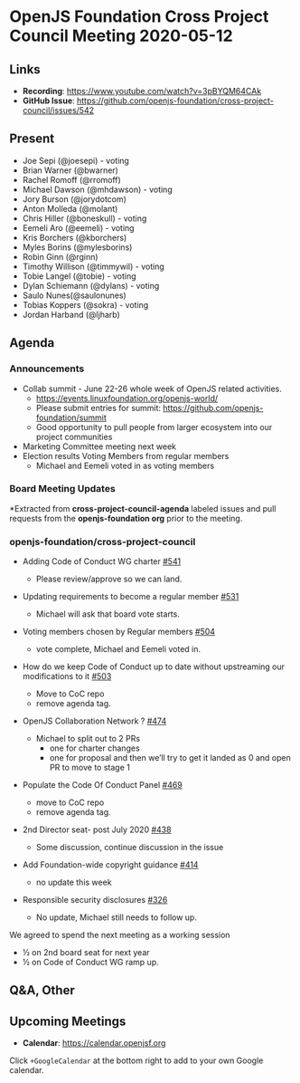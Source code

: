 # OpenJS Foundation Cross Project Council Meeting 2020-05-12

## Links

* **Recording**: https://www.youtube.com/watch?v=3pBYQM64CAk
* **GitHub Issue**: https://github.com/openjs-foundation/cross-project-council/issues/542

## Present

* Joe Sepi (@joesepi) - voting
* Brian Warner (@bwarner)
* Rachel Romoff (@rromoff)
* Michael Dawson (@mhdawson) - voting
* Jory Burson (@jorydotcom)
* Anton Molleda (@molant)
* Chris Hiller (@boneskull) - voting
* Eemeli Aro (@eemeli) - voting
* Kris Borchers (@kborchers)
* Myles Borins (@mylesborins)
* Robin Ginn (@rginn)
* Timothy Willison (@timmywil) - voting
* Tobie Langel (@tobie) - voting
* Dylan Schiemann (@dylans) - voting
* Saulo Nunes(@saulonunes)
* Tobias Koppers (@sokra) - voting
* Jordan Harband (@ljharb)

## Agenda

### Announcements

* Collab summit - June 22-26 whole week of OpenJS related activities. 
  * https://events.linuxfoundation.org/openjs-world/
  * Please submit entries for summit: https://github.com/openjs-foundation/summit
  * Good opportunity to pull people from larger ecosystem into our project communities
* Marketing Committee meeting next week
* Election results Voting Members from regular members
  * Michael and Eemeli voted in as voting members 

### Board Meeting Updates
 
*Extracted from **cross-project-council-agenda** labeled issues and pull requests from the **openjs-foundation org** prior to the meeting.

### openjs-foundation/cross-project-council

* Adding Code of Conduct WG charter [#541](https://github.com/openjs-foundation/cross-project-council/pull/541)
  * Please review/approve so we can land.

* Updating requirements to become a regular member [#531](https://github.com/openjs-foundation/cross-project-council/pull/531)
  * Michael will ask that board vote starts.

* Voting members chosen by Regular members [#504](https://github.com/openjs-foundation/cross-project-council/issues/504)
  * vote complete, Michael and Eemeli voted in.

* How do we keep Code of Conduct up to date without upstreaming our modifications to it [#503](https://github.com/openjs-foundation/cross-project-council/issues/503)
  * Move to CoC repo
  * remove agenda tag.

* OpenJS Collaboration Network ? [#474](https://github.com/openjs-foundation/cross-project-council/issues/474)
  * Michael to split out to 2 PRs
    * one for charter changes
    * one for proposal and then we’ll try to get it landed as 0 and open PR to move to stage 1

* Populate the Code Of Conduct Panel [#469](https://github.com/openjs-foundation/cross-project-council/issues/469)
  * move to CoC repo
  * remove agenda tag.

* 2nd Director seat- post July 2020 [#438](https://github.com/openjs-foundation/cross-project-council/issues/438)
  * Some discussion, continue discussion in the issue

* Add Foundation-wide copyright guidance [#414](https://github.com/openjs-foundation/cross-project-council/pull/414)
  * no update this week

* Responsible security disclosures [#326](https://github.com/openjs-foundation/cross-project-council/issues/326)
  * No update, Michael still needs to follow up.



We agreed to spend the next meeting as a working session
  * ½ on 2nd board seat for next year
  * ½ on Code of Conduct WG ramp up.
 


## Q&A, Other

## Upcoming Meetings

* **Calendar**: https://calendar.openjsf.org

Click `+GoogleCalendar` at the bottom right to add to your own Google calendar.
